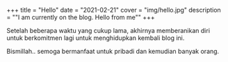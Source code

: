 +++
title = "Hello"
date = "2021-02-21"
cover = "img/hello.jpg"
description = "\"I am currently on the blog. Hello from me\""
+++

Setelah beberapa waktu yang cukup lama, akhirnya memberanikan diri untuk berkomitmen lagi untuk menghidupkan kembali blog ini.

Bismillah.. semoga bermanfaat untuk pribadi dan kemudian banyak orang.


